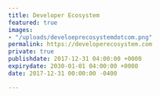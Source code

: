 ```yaml
---
title: Developer Ecosystem
featured: true
images:
- "/uploads/develoeprecosystemdotcom.png"
permalink: https://developerecosystem.com
private: true
publishdate: 2017-12-31 04:00:00 +0000
expirydate: 2030-01-01 04:00:00 +0000
date: 2017-12-31 00:00:00 -0400

---
```

